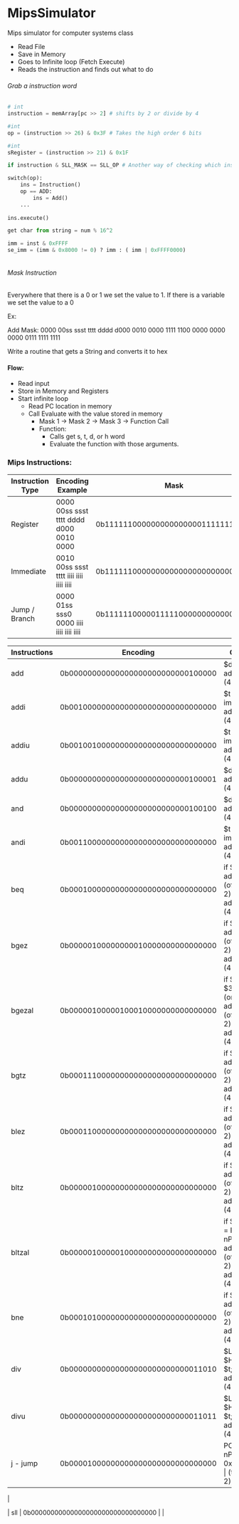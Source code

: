 MipsSimulator
=============

Mips simulator for computer systems class


* Read File
* Save in Memory
* Goes to Infinite loop (Fetch Execute)
* Reads the instruction and finds out what to do

###### Grab a instruction word
```python
# int
instruction = memArray[pc >> 2] # shifts by 2 or divide by 4 

#int 
op = (instruction >> 26) & 0x3F # Takes the high order 6 bits

#int
sRegister = (instruction >> 21) & 0x1F

if instruction & SLL_MASK == SLL_OP # Another way of checking which instruction should be executed.

switch(op):
    ins = Instruction()
    op == ADD:
        ins = Add()
    ...
    
ins.execute()

get char from string = num % 16^2

imm = inst & 0xFFFF
se_imm = (imm & 0x8000 != 0) ? imm : ( imm | 0xFFFF0000)
   
```

###### Mask Instruction
Everywhere that there is a 0 or 1 we set the value to 1.
If there is a variable we set the value to a 0

Ex: 

Add Mask: 0000 00ss ssst tttt dddd d000 0010 0000
          1111 1100 0000 0000 0000 0111 1111 1111
            
Write a routine that gets a String and converts it to hex


#### Flow:

* Read input
* Store in Memory and Registers
* Start infinite loop
  * Read PC location in memory
  * Call Evaluate with the value stored in memory
    * Mask 1 -> Mask 2 -> Mask 3 -> Function Call
    * Function:
      * Calls get s, t, d, or h word
      * Evaluate the function with those arguments.


### Mips Instructions:

| Instruction Type | Encoding Example                        | Mask                               |
| ---              | ---                                     | ---                                |
| Register         | 0000 00ss ssst tttt dddd d000 0010 0000 | 0b11111100000000000000011111111111 |
| Immediate        | 0010 00ss ssst tttt iiii iiii iiii iiii | 0b11111100000000000000000000000000 |
| Jump / Branch    | 0000 01ss sss0 0000 iiii iiii iiii iiii | 0b11111100000111110000000000000000 |


| Instructions | Encoding                           | Operation                                                                             |
| ---          | ---                                | ---                                                                                   |
| add          | 0b00000000000000000000000000100000 | $d = $s + $t; advance_pc (4);                                                         |
| addi         | 0b00100000000000000000000000000000 | $t = $s + imm; advance_pc (4);                                                        |
| addiu        | 0b00100100000000000000000000000000 | $t = $s + imm; advance_pc (4);                                                        |
| addu         | 0b00000000000000000000000000100001 | $d = $s + $t; advance_pc (4);                                                         |
| and          | 0b00000000000000000000000000100100 | $d = $s & $t; advance_pc (4);                                                         |
| andi         | 0b00110000000000000000000000000000 | $t = $s & imm; advance_pc (4);                                                        |
| beq          | 0b00010000000000000000000000000000 | if $s == $t advance_pc (offset << 2)); else advance_pc (4);                           |
| bgez         | 0b00000100000000010000000000000000 | if $s >= 0 advance_pc (offset << 2)); else advance_pc (4);                            |
| bgezal       | 0b00000100000100010000000000000000 | if $s >= 0 $31 = PC + 8 (or nPC + 4); advance_pc (offset << 2)); else advance_pc (4); |
| bgtz         | 0b00011100000000000000000000000000 | if $s > 0 advance_pc (offset << 2)); else advance_pc (4);                             |
| blez         | 0b00011000000000000000000000000000 | if $s <= 0 advance_pc (offset << 2)); else advance_pc (4);                            |
| bltz         | 0b00000100000000000000000000000000 | if $s < 0 advance_pc (offset << 2)); else advance_pc (4);                             |
| bltzal       | 0b00000100000100000000000000000000 | if $s < 0 $31 = PC + 8 (or nPC + 4); advance_pc (offset << 2)); else advance_pc (4);  |
| bne          | 0b00010100000000000000000000000000 | if $s != $t advance_pc (offset << 2)); else advance_pc (4);                           |
| div          | 0b00000000000000000000000000011010 | $LO = $s / $t; $HI = $s % $t; advance_pc (4);                                         |
| divu         | 0b00000000000000000000000000011011 | $LO = $s / $t; $HI = $s % $t; advance_pc (4);                                         |
| j - jump     | 0b00001000000000000000000000000000 | PC = nPC; nPC = (PC & 0xf0000000) &#124; (target << 2);                               |
| 

| sll          | 0b00000000000000000000000000000000 |                                                                                       |


